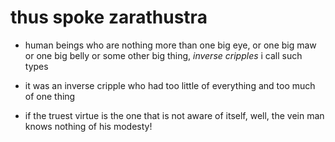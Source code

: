 # thus spoke zarathustra


- human beings who are nothing more than one big eye, or one big maw or one big
  belly or some other big thing, *inverse cripples* i call such types

- it was an inverse cripple who had too little of everything and too much of one thing

- if the truest virtue is the one that is not aware of itself, well, the vein
  man knows nothing of his modesty!
